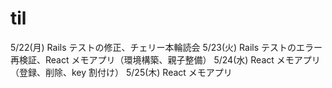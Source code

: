 # til

5/22(月) Rails テストの修正、チェリー本輪読会
5/23(火) Rails テストのエラー再検証、React メモアプリ（環境構築、親子整備）
5/24(水) React メモアプリ（登録、削除、key 割付け）
5/25(木) React メモアプリ
